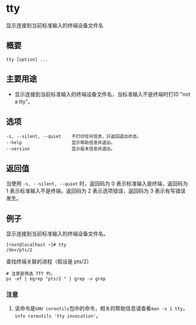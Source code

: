 # tty

显示连接到当前标准输入的终端设备文件名

## 概要

```text
tty [option] ...
```

## 主要用途

* 显示连接到当前标准输入的终端设备文件名，当标准输入不是终端时打印 "not a tty"。

## 选项

```text
-s, --silent, --quiet    不打印任何信息，只返回退出状态。
--help                   显示帮助信息并退出。
--version                显示版本信息并退出。
```

## 返回值

当使用 `-s, --silent, --quiet` 时，返回码为 0 表示标准输入是终端，返回码为 1 表示标准输入不是终端，返回码为 2 表示选项错误，返回码为 3 表示有写错误发生。

## 例子

显示连接到当前标准输入的终端设备文件名。

```text
[root@localhost ~]# tty
/dev/pts/2
```

查找终端关联的进程（假设是 pts/2）

```text
# 注意是筛选 TTY 列。
ps -ef | egrep "pts/2 " | grep -v grep
```

### 注意

1. 该命令是`GNU coreutils`包中的命令，相关的帮助信息请查看`man -s 1 tty`，`info coreutils 'tty invocation'`。

